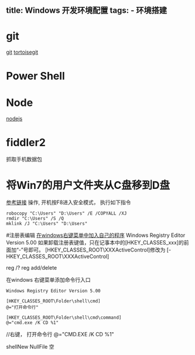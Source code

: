 title: Windows 开发环境配置
tags: 
    -   环境搭建
---

# git 
[git](https://git-scm.com)
[tortoisegit](https://tortoisegit.org/)
# Power Shell
# Node
[nodejs](https://nodejs.org/zh-cn/)

# fiddler2
抓取手机数据包

# 将Win7的用户文件夹从C盘移到D盘
[参考链接](https://zhidao.baidu.com/question/576103899.html)
操作, 开机按F8进入安全模式， 执行如下指令
```
robocopy "C:\Users" "D:\Users" /E /COPYALL /XJ
rmdir "C:\Users" /S /Q
mklink /J "C:\Users" "D:\Users"
```


#注册表编辑
[在windows右键菜单中加入自己的程序](http://blog.csdn.net/marklr/article/details/4006356)
Windows Registry Editor Version 5.00
如果卸载注册表键值，只在记事本中的[HKEY_CLASSES_xxx]的前面加“-”号即可。 [HKEY_CLASSES_ROOT\XXXActiveControl]修改为
[-HKEY_CLASSES_ROOT\XXXActiveControl]

reg /?
reg add/delete

在windows 右键菜单添加命令行入口
```reg
Windows Registry Editor Version 5.00

[HKEY_CLASSES_ROOT\Folder\shell\cmd]
@="打开命令行"

[HKEY_CLASSES_ROOT\Folder\shell\cmd\command]
@="cmd.exe /K CD %1"
```
//右键， 打开命令行
@="CMD.EXE /K CD %1"  

shellNew
    NullFile 空